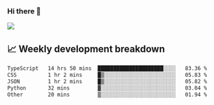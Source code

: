 ### Hi there 👋
<img align="center" src="https://github-readme-stats.vercel.app/api?username=Tumao727&show_icons=true&hide_title=true&theme=dracula" />


## 📈 Weekly development breakdown
<!--START_SECTION:waka-->

```txt
TypeScript   14 hrs 50 mins  █████████████████████░░░░   83.36 %
CSS          1 hr 2 mins     █▒░░░░░░░░░░░░░░░░░░░░░░░   05.83 %
JSON         1 hr 2 mins     █▒░░░░░░░░░░░░░░░░░░░░░░░   05.82 %
Python       32 mins         ▓░░░░░░░░░░░░░░░░░░░░░░░░   03.04 %
Other        20 mins         ▒░░░░░░░░░░░░░░░░░░░░░░░░   01.94 %
```

<!--END_SECTION:waka-->